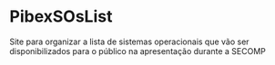 # PibexSOsList
Site para organizar a lista de sistemas operacionais que vão ser disponibilizados para o público na apresentação durante a SECOMP

